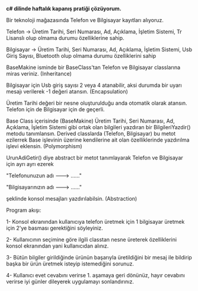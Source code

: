 **c# dilinde haftalık kapanış pratiği çözüyorum.**

Bir teknoloji mağazasında Telefon ve Bilgisayar kayıtları alıyoruz.

Telefon -> Üretim Tarihi, Seri Numarası, Ad, Açıklama, İşletim Sistemi, Tr Lisanslı olup olmama durumu özelliklerine sahip.

Bilgisayar -> Üretim Tarihi, Seri Numarası, Ad, Açıklama, İşletim Sistemi, Usb Giriş Sayısı, Bluetooth olup olmama durumu özelliklerini sahip

BaseMakine isminde bir BaseClass'tan Telefon ve Bilgisayar classlarına miras veriniz. (Inheritance)

Bilgisayar için Usb giriş sayısı 2 veya 4 atanabilir, aksi durumda bir uyarı mesajı verilerek -1 değeri atansın. (Encapsulation)

Üretim Tarihi değeri bir nesne oluşturulduğu anda otomatik olarak atansın. Telefon için de Bilgisayar için de geçerli.

Base Class içerisinde (BaseMakine) Üretim Tarihi, Seri Numarası, Ad, Açıklama, İşletim Sistemi gibi ortak olan bilgileri yazdıran bir BilgileriYazdir() metodu tanımlansın. Derived classlarda (Telefon, Bilgisayar) bu metot ezilerrek Base işlevinin üzerine kendilerine ait olan özelliklerinde yazdırılma işlevi eklensin.   (Polymorphism)

UrunAdiGetir() diye abstract bir metot tanımlayarak Telefon ve Bilgisayar için ayrı ayrı ezerek

"Telefonunuzun adı ---> ......"

"Bilgisayarınızın adı ---> ......"

şeklinde konsol mesajları yazdırılabilsin.  (Abstraction)

Program akışı:

1- Konsol ekranından kullanıcıya telefon üretmek için 1 bilgisayar üretmek için 2'ye basması gerektiğini söyleyiniz.

2- Kullanıcının seçimine göre ilgili classtan nesne üreterek özelliklerini konsol ekranından yani kullanıcıdan alınız.

3- Bütün bilgiler girildiğinde ürünün başarıyla üretildiğini bir mesaj ile bildirip başka bir ürün üretmek isteyip istemediğini sorunuz.

4- Kullanıcı evet cevabını verirse 1. aşamaya geri dönünüz, hayır cevabını verirse iyi günler dileyerek uygulamayı sonlandırınız.
